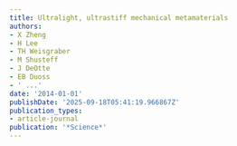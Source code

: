 ```yaml
---
title: Ultralight, ultrastiff mechanical metamaterials
authors:
- X Zheng
- H Lee
- TH Weisgraber
- M Shusteff
- J DeOtte
- EB Duoss
- ' ...'
date: '2014-01-01'
publishDate: '2025-09-18T05:41:19.966867Z'
publication_types:
- article-journal
publication: '*Science*'
---
```

